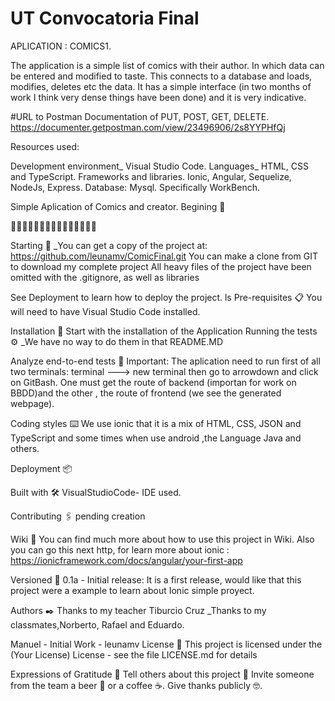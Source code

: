 # UT Convocatoria Final
APLICATION : COMICS1.


The application is a simple list of comics with their author. In which data can be entered and modified to taste. This connects to a database and loads, modifies, deletes etc the data.
It has a simple interface (in two months of work I think very dense things have been done) and it is very indicative.


#URL to Postman Documentation of PUT, POST, GET, DELETE.
https://documenter.getpostman.com/view/23496906/2s8YYPHfQj

Resources used:

Development environment_ Visual Studio Code.
Languages_ HTML, CSS and TypeScript.
Frameworks and libraries. Ionic, Angular, Sequelize, NodeJs, Express.
Database: Mysql. Specifically WorkBench.


Simple Aplication of Comics and creator.
Begining 🚀

📐📐📐📐📐📐📐📐📐📐📐📐📐📐📐





Starting 🚀
_You can get a copy of the project at: https://github.com/leunamv/ComicFinal.git You can make a clone from GIT to download my complete project All heavy files of the project have been omitted with the .gitignore, as well as libraries

See Deployment to learn how to deploy the project.
ls
Pre-requisites 📋
You will need to have Visual Studio Code  installed.


Installation 🔧
Start with the installation of the Application
Running the tests ⚙️
_We have no way to do them in that README.MD

Analyze end-to-end tests 🔩
Important: The aplication need to run first of all two terminals: terminal ---> new terminal then go to arrowdown and click on GitBash. One must get the route of backend (importan for work on BBDD)and the other , the route of frontend (we see the generated webpage).

Coding styles ⌨️
We use ionic that it is a mix of HTML, CSS, JSON and TypeScript and some times when use android ,the Language Java and others.


Deployment 📦


Built with 🛠️
VisualStudioCode- IDE used.

Contributing 🖇️
pending creation

Wiki 📖
You can find much more about how to use this project in  Wiki.
Also you can go this next http, for learn more about ionic : https://ionicframework.com/docs/angular/your-first-app

Versioned 📌
0.1a - Initial release: It is a first release, would like that this project were a example to learn about Ionic simple proyect.

Authors ✒️
Thanks to my teacher Tiburcio Cruz _Thanks to my classmates,Norberto, Rafael and Eduardo.

Manuel - Initial Work - leunamv
License 📄
This project is licensed under the (Your License) License - see the file LICENSE.md for details

Expressions of Gratitude 🎁
Tell others about this project 📢
Invite someone from the team a beer 🍺 or a coffee ☕.
Give thanks publicly 🤓.